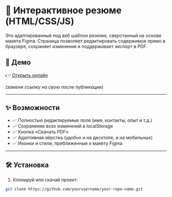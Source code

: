 # 💼 Интерактивное резюме (HTML/CSS/JS)

Это адаптированный под веб шаблон резюме, сверстанный на основе макета Figma. Страница позволяет редактировать содержимое прямо в браузере, сохраняет изменения и поддерживает экспорт в PDF.

## 🔗 Демо

👉 [Открыть онлайн](https://yourusername.github.io/your-repo-name/)

*(замени ссылку на свою после публикации)*

---

## ✨ Возможности

- ✅ Полностью редактируемые поля (имя, контакты, опыт и т.д.)
- ✅ Сохранение всех изменений в localStorage
- ✅ Кнопка «Скачать PDF»
- ✅ Адаптивная вёрстка (удобно и на десктопе, и на мобильных)
- ✅ Иконки и стили, приближенные к макету Figma

---

## 🛠 Установка

1. Клонируй или скачай проект:
```bash
git clone https://github.com/yourusername/your-repo-name.git
